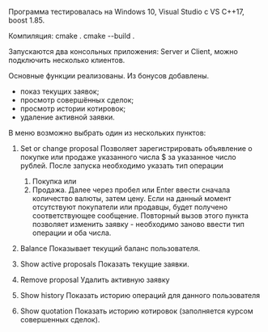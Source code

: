 Программа тестировалась на Windows 10, Visual Studio с VS C++17, boost 1.85.

Компиляция:
cmake .
cmake --build .

Запускаются два консольных приложения: Server и Client, можно подключить несколько клиентов. 

Основные функции реализованы.
Из бонусов добавлены.
- показ текущих заявок;
- просмотр совершённых сделок;
- просмотр истории котировок;
- удаление активной заявки.

В меню возможно выбрать один из нескольких пунктов:

1) Set or change proposal
Позволяет зарегистрировать объявление о покупке или продаже указанного числа $ за указанное число рублей.
После запуска необходимо указать тип операции
    1) Покупка или
    2) Продажа.
Далее через пробел или Enter ввести сначала количество валюты, затем цену.
Если на данный момент отсутствуют покупатели или продавцы, будет получено соответствующее сообщение.
Повторный вызов этого пункта позволяет изменить заявку - необходимо заново ввести тип операции и оба числа.

2) Balance
Показывает текущий баланс пользователя.

3) Show active proposals
Показать текущие заявки.

4) Remove proposal
Удалить активную заявку

5) Show history
Показать историю операций для данного пользователя

6) Show quotation
Показать историю котировок (заполняется курсом совершенных сделок).
